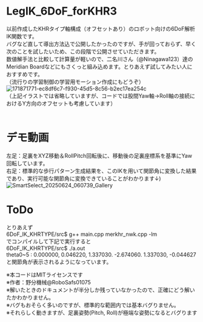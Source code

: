 # LegIK_6DoF_forKHR3
以前作成したKHRタイプ軸構成（オフセットあり）のロボット向けの6DoF解析IK関数です。  
バグなど直して導出方法込で公開したかったのですが、手が回っておらず、早く次のことを試したいため、この段階で公開させていただきます。  
数値解手法と比較して計算量が軽いので、二名川さん（@Ninagawa123）達のMeridian Boardなどにもさくっと組み込めます。とりあえず試してみたい人におすすめです。  
（流行りの学習制御の学習用モーション作成にもどうぞ）  
![171871771-ec8df6c7-f930-45d5-8c56-b2ec17ea254c](https://github.com/user-attachments/assets/2b2be039-b416-4f8f-8ab9-44840749aede)  
（上記イラストでは省略していますが、コードでは股間Yaw軸→Roll軸の接続におけるY方向のオフセットも考慮しています）  
　　
# デモ動画  
左足：足裏をXYZ移動＆RollPitch回転後に、移動後の足裏座標系を基準にYaw回転しています。  
右足：標準的な歩行パターン生成結果を、このIKを用いて関節角に変換した結果であり、実行可能な関節角に変換できていることがわかります↓)
  ![SmartSelect_20250624_060739_Gallery](https://github.com/user-attachments/assets/74709b65-a578-4b6b-9628-14d1b96cb3df)  


#  ToDo
とりあえず  
6DoF_IK_KHRTYPE/src$ g++ main.cpp merkhr_nwk.cpp  -lm  
でコンパイルして下記で実行すると  
6DoF_IK_KHRTYPE/src$ ./a.out  
theta0~5 : 0.000000, 0.046220, 1.337030. -2.674060. 1.337030, -0.044627  
と関節角が表示されるようになっています。  

※本コードはMITライセンスです  
※作者：野分機械@RoboSafs01075  
※解いたときのドキュメントが半分しか残っていなかったので、正確にどう解いたかわかりません。  
※バグもおそらく多いのですが、標準的な範囲内では基本バグりません。  
※それらしく動きますが、足裏姿勢(Pitch, Roll)が極端な姿勢になるとバグります  
